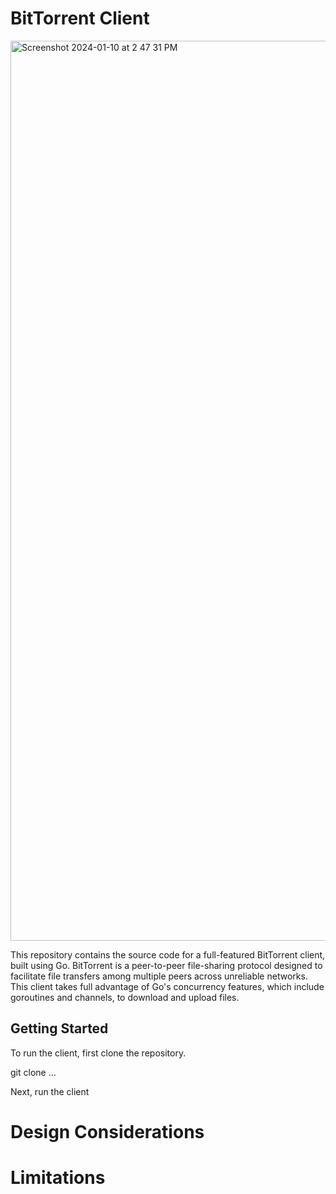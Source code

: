 # BitTorrent Client

<img width="1440" alt="Screenshot 2024-01-10 at 2 47 31 PM" src="https://github.com/melvinrajendran/BitTorrent-Client/assets/44681827/b810bed3-8907-48ec-9eda-6f2a9236e108">

This repository contains the source code for a full-featured BitTorrent client, built using Go. BitTorrent is a peer-to-peer file-sharing protocol designed to facilitate file transfers among multiple peers across unreliable networks. This client takes full advantage of Go's concurrency features, which include goroutines and channels, to download and upload files.

## Getting Started

To run the client, first clone the repository.

git clone ...

Next, run the client

# Design Considerations

# Limitations
